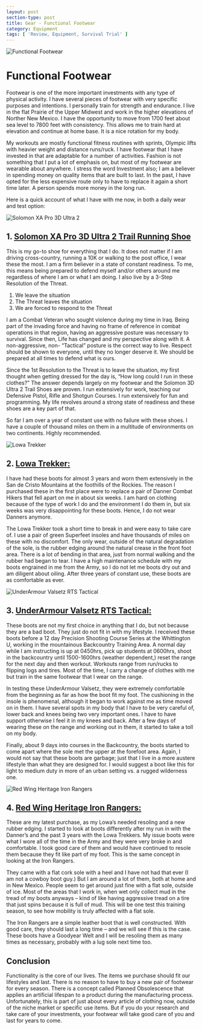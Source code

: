 ```yaml
---
layout: post
section-type: post
title: Gear - Functional Footwear
category: Equipment
tags: [ 'Review, Equipment, Survival Trial' ]
---
```


![Functional Footwear](/img/articles/March/ff1.jpg)

# Functional Footwear

Footwear is one of the more important investments with any type of physical activity.  I have several pieces of footwear with very specific purposes and intentions.  I personally train for strength and endurance. I live in the flat Prairie of the Upper Midwest and work in the higher elevations of Norther New Mexico.  I have the opportunity to move from 1700 feet about sea level to 7800 feet with consistency.  This allows me to train hard at elevation and continue at home base.  It is a nice rotation for my body.

My workouts are mostly functional fitness routines with sprints, Olympic lifts with heavier weight and distance runs/ruck.  I have footwear that I have invested in that are adaptable for a number of activities.  Fashion is not something that I put a lot of emphasis on, but most of my footwear are wearable about anywhere.  I stress the word Investment also; I am a believer in spending money on quality items that are built to last.  In the past, I have opted for the less expensive route only to have to replace it again a short time later.  A person spends more money in the long run.

Here is a quick account of what I have with me now, in both a daily wear and test option:

![Solomon XA Pro 3D Ultra 2](/img/articles/March/ff2.jpg)

## 1. [Solomon XA Pro 3D Ultra 2 Trail Running Shoe](https://www.rei.com/product/807599/salomon-xa-pro-3d-ultra-2-trail-running-shoes-mens)

This is my go-to shoe for everything that I do.  It does not matter if I am driving cross-country, running a 10K or walking to the post office, I wear these the most.  I am a firm believer in a state of constant readiness.  To me, this means being prepared to defend myself and/or others around me regardless of where I am or what I am doing.  I also live by a 3-Step Resolution of the Threat.

1.	We leave the situation
2.	The Threat leaves the situation
3.	We are forced to respond to the Threat

I am a Combat Veteran who sought violence during my time in Iraq.  Being part of the invading force and having no frame of reference in combat operations in that region, having an aggressive posture was necessary to survival.  Since then, Life has changed and my perspective along with it.  A non-aggressive, non- “Tactical” posture is the correct way to live.  Respect should be shown to everyone, until they no longer deserve it.  We should be prepared at all times to defend what is ours.

Since the 1st Resolution to the Threat is to leave the situation, my first thought when getting dressed for the day is, “How long could I run in these clothes?”  The answer depends largely on my footwear and the Solomon 3D Ultra 2 Trail Shoes are proven.  I run extensively for work, teaching our Defensive Pistol, Rifle and Shotgun Courses.  I run extensively for fun and programming.  My life revolves around a strong state of readiness and these shoes are a key part of that.  

So far I am over a year of constant use with no failure with these shoes.  I have a couple of thousand miles on them in a multitude of environments on two continents.  Highly recommended.

![Lowa Trekker](/img/articles/March/ff3.jpg)

## 2. [Lowa Trekker:](https://www.lowaboots.com/mens/trekking/trekker?color=Dark%20Brown)

I have had these boots for almost 3 years and worn them extensively in the San de Cristo Mountains at the foothills of the Rockies.  The reason I purchased these in the first place were to replace a pair of Danner Combat Hikers that fell apart on me in about six weeks.  I am hard on clothing because of the type of work I do and the environment I do them in, but six weeks was very disappointing for these boots.  Hence, I do not wear Danners anymore.  

The Lowa Trekker took a short time to break in and were easy to take care of.  I use a pair of green Superfeet insoles and have thousands of miles on these with no discomfort.  The only wear, outside of the natural degradation of the sole, is the rubber edging around the natural crease in the front foot area.  There is a lot of bending in that area, just from normal walking and the rubber had began to tear.  I have a high maintenance schedule with my boots engrained in me from the Army, so I do not let me boots dry out and am diligent about oiling.  After three years of constant use, these boots are as comfortable as ever.  

![UnderArmour Valsetz RTS Tactical](/img/articles/March/ff4.jpg)

## 3. [UnderArmour Valsetz RTS Tactical:](https://www.underarmour.com/en-us/ua-valsetz-stealth/pid1250234-220)

These boots are not my first choice in anything that I do, but not because they are a bad boot.  They just do not fit in with my lifestyle.  I received these boots before a 12 day Precision Shooting Course Series at the Whittington U, working in the mountainous Backcountry Training Area.  A normal day while I am instructing is up at 0450hrs, pick up students at 0600hrs, shoot in the backcountry until 1500-1600hrs (weather dependent,) reset the range for the next day and then workout.  Workouts range from run/rucks to flipping logs and tires.  Most of the time, I carry a change of clothes with me but train in the same footwear that I wear on the range.  

In testing these UnderArmour Valsetz, they were extremely comfortable from the beginning as far as how the boot fit my foot.  The cushioning in the insole is phenomenal, although it began to work against me as time moved on in them.  I have several spots in my body that I have to be very careful of, lower back and knees being two very important ones.  I have to have support otherwise I feel it in my knees and back.  After a few days of wearing these on the range and working out in them, it started to take a toll on my body.

Finally, about 9 days into courses in the Backcountry, the boots started to come apart where the sole met the upper at the forefoot area.  Again, I would not say that these boots are garbage; just that I live in a more austere lifestyle than what they are designed for.  I would suggest a boot like this for light to medium duty in more of an urban setting vs. a rugged wilderness one.

![Red Wing Heritage Iron Rangers](/img/articles/March/ff5.jpg)

## 4. [Red Wing Heritage Iron Rangers:](http://www.redwingheritage.com/us/USD/product/footwear/6-inch-boots/6-amber-8111-08111;pgid=y.9oQI7RkfNSRpvKp1vtKKN10000c4kG0Q8B;sid=VFAIt3dHOBEItyG6Bd9Y02Prz2cRoOxwTUeTgG5Q)

These are my latest purchase, as my Lowa’s needed resoling and a new rubber edging.  I started to look at boots differently after my run in with the Danner’s and the past 3 years with the Lowa Trekkers.  My issue boots were what I wore all of the time in the Army and they were very broke in and comfortable.  I took good care of them and would have continued to resole them because they fit like part of my foot.  This is the same concept in looking at the Iron Rangers.  

They came with a flat cork sole with a heel and I have not had that ever (I am not a cowboy boot guy.)  But I am around a lot of them, both at home and in New Mexico.  People seem to get around just fine with a flat sole, outside of ice.  Most of the areas that I work in, when wet only collect mud in the tread of my boots anyways – kind of like having aggressive tread on a tire that just spins because it is full of mud.  This will be one test this training season, to see how mobility is truly affected with a flat sole. 
 
The Iron Rangers are a simple leather boot that is well constructed.  With good care, they should last a long time – and we will see if this is the case.  These boots have a Goodyear Welt and I will be resoling them as many times as necessary, probably with a lug sole next time too.

## Conclusion

Functionality is the core of our lives.  The items we purchase should fit our lifestyles and last.  There is no reason to have to buy a new pair of footwear for every season.  There is a concept called Planned Obsolescence that applies an artificial lifespan to a product during the manufacturing process.  Unfortunately, this is part of just about every article of clothing now, outside of the niche market or specific use items.  But if you do your research and take care of your investments, your footwear will take good care of you and last for years to come.




